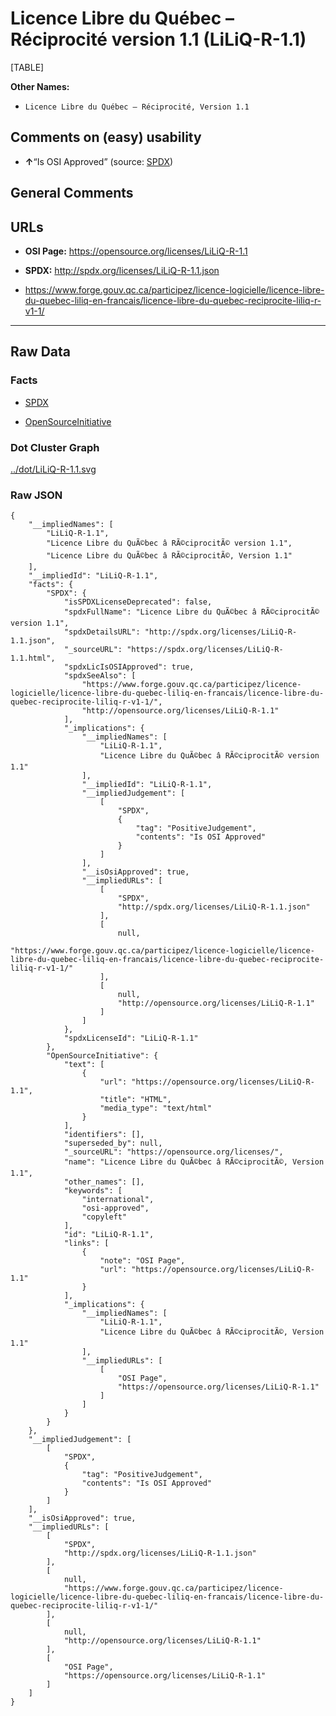 Licence Libre du Québec – Réciprocité version 1.1 (LiLiQ-R-1.1)
===============================================================

[TABLE]

**Other Names:**

-   `Licence Libre du Québec – Réciprocité, Version 1.1`

Comments on (easy) usability
----------------------------

-   **↑**“Is OSI Approved” (source:
    [SPDX](https://spdx.org/licenses/LiLiQ-R-1.1.html "SPDX"))

General Comments
----------------

URLs
----

-   **OSI Page:** https://opensource.org/licenses/LiLiQ-R-1.1

-   **SPDX:** http://spdx.org/licenses/LiLiQ-R-1.1.json

-   https://www.forge.gouv.qc.ca/participez/licence-logicielle/licence-libre-du-quebec-liliq-en-francais/licence-libre-du-quebec-reciprocite-liliq-r-v1-1/

------------------------------------------------------------------------

Raw Data
--------

### Facts

-   [SPDX](https://spdx.org/licenses/LiLiQ-R-1.1.html "SPDX")

-   [OpenSourceInitiative](https://opensource.org/licenses/ "OpenSourceInitiative")

### Dot Cluster Graph

[../dot/LiLiQ-R-1.1.svg](../dot/LiLiQ-R-1.1.svg "../dot/LiLiQ-R-1.1.svg")

### Raw JSON

    {
        "__impliedNames": [
            "LiLiQ-R-1.1",
            "Licence Libre du QuÃ©bec â RÃ©ciprocitÃ© version 1.1",
            "Licence Libre du QuÃ©bec â RÃ©ciprocitÃ©, Version 1.1"
        ],
        "__impliedId": "LiLiQ-R-1.1",
        "facts": {
            "SPDX": {
                "isSPDXLicenseDeprecated": false,
                "spdxFullName": "Licence Libre du QuÃ©bec â RÃ©ciprocitÃ© version 1.1",
                "spdxDetailsURL": "http://spdx.org/licenses/LiLiQ-R-1.1.json",
                "_sourceURL": "https://spdx.org/licenses/LiLiQ-R-1.1.html",
                "spdxLicIsOSIApproved": true,
                "spdxSeeAlso": [
                    "https://www.forge.gouv.qc.ca/participez/licence-logicielle/licence-libre-du-quebec-liliq-en-francais/licence-libre-du-quebec-reciprocite-liliq-r-v1-1/",
                    "http://opensource.org/licenses/LiLiQ-R-1.1"
                ],
                "_implications": {
                    "__impliedNames": [
                        "LiLiQ-R-1.1",
                        "Licence Libre du QuÃ©bec â RÃ©ciprocitÃ© version 1.1"
                    ],
                    "__impliedId": "LiLiQ-R-1.1",
                    "__impliedJudgement": [
                        [
                            "SPDX",
                            {
                                "tag": "PositiveJudgement",
                                "contents": "Is OSI Approved"
                            }
                        ]
                    ],
                    "__isOsiApproved": true,
                    "__impliedURLs": [
                        [
                            "SPDX",
                            "http://spdx.org/licenses/LiLiQ-R-1.1.json"
                        ],
                        [
                            null,
                            "https://www.forge.gouv.qc.ca/participez/licence-logicielle/licence-libre-du-quebec-liliq-en-francais/licence-libre-du-quebec-reciprocite-liliq-r-v1-1/"
                        ],
                        [
                            null,
                            "http://opensource.org/licenses/LiLiQ-R-1.1"
                        ]
                    ]
                },
                "spdxLicenseId": "LiLiQ-R-1.1"
            },
            "OpenSourceInitiative": {
                "text": [
                    {
                        "url": "https://opensource.org/licenses/LiLiQ-R-1.1",
                        "title": "HTML",
                        "media_type": "text/html"
                    }
                ],
                "identifiers": [],
                "superseded_by": null,
                "_sourceURL": "https://opensource.org/licenses/",
                "name": "Licence Libre du QuÃ©bec â RÃ©ciprocitÃ©, Version 1.1",
                "other_names": [],
                "keywords": [
                    "international",
                    "osi-approved",
                    "copyleft"
                ],
                "id": "LiLiQ-R-1.1",
                "links": [
                    {
                        "note": "OSI Page",
                        "url": "https://opensource.org/licenses/LiLiQ-R-1.1"
                    }
                ],
                "_implications": {
                    "__impliedNames": [
                        "LiLiQ-R-1.1",
                        "Licence Libre du QuÃ©bec â RÃ©ciprocitÃ©, Version 1.1"
                    ],
                    "__impliedURLs": [
                        [
                            "OSI Page",
                            "https://opensource.org/licenses/LiLiQ-R-1.1"
                        ]
                    ]
                }
            }
        },
        "__impliedJudgement": [
            [
                "SPDX",
                {
                    "tag": "PositiveJudgement",
                    "contents": "Is OSI Approved"
                }
            ]
        ],
        "__isOsiApproved": true,
        "__impliedURLs": [
            [
                "SPDX",
                "http://spdx.org/licenses/LiLiQ-R-1.1.json"
            ],
            [
                null,
                "https://www.forge.gouv.qc.ca/participez/licence-logicielle/licence-libre-du-quebec-liliq-en-francais/licence-libre-du-quebec-reciprocite-liliq-r-v1-1/"
            ],
            [
                null,
                "http://opensource.org/licenses/LiLiQ-R-1.1"
            ],
            [
                "OSI Page",
                "https://opensource.org/licenses/LiLiQ-R-1.1"
            ]
        ]
    }